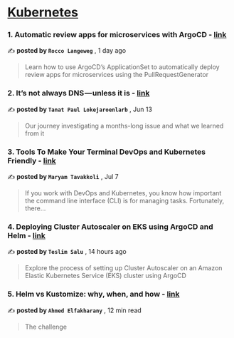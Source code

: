 
<h1><a href=https://medium.com/tag/kubernetes/recommended target="_blank" rel="noopener noreferrer">Kubernetes</a></h1>
<h3>1. Automatic review apps for microservices with ArgoCD - <a href=https://medium.com/@roccolangeweg?source=tag_recommended_feed---------0-84----------kubernetes----------e656ed2f_d204_49d6_b45e_fe2ccfaf3b92------- target="_blank" rel="noopener noreferrer">link</a></h3>

✍️ **posted by `Rocco Langeweg`** <date> , 1 day ago</date>

<blockquote>Learn how to use ArgoCD’s ApplicationSet to automatically deploy review apps for microservices using the PullRequestGenerator</blockquote>

<h3>2. It’s not always DNS — unless it is - <a href=https://medium.com/@tanatloke?source=tag_recommended_feed---------1-107----------kubernetes----------e656ed2f_d204_49d6_b45e_fe2ccfaf3b92------- target="_blank" rel="noopener noreferrer">link</a></h3>

✍️ **posted by `Tanat Paul Lokejaroenlarb`** <date> , Jun 13</date>

<blockquote>Our journey investigating a months-long issue and what we learned from it</blockquote>

<h3>3. Tools To Make Your Terminal DevOps and Kubernetes Friendly - <a href=https://medium.com/@maryam.tavakoli.3?source=tag_recommended_feed---------2-85----------kubernetes----------e656ed2f_d204_49d6_b45e_fe2ccfaf3b92------- target="_blank" rel="noopener noreferrer">link</a></h3>

✍️ **posted by `Maryam Tavakkoli`** <date> , Jul 7</date>

<blockquote>If you work with DevOps and Kubernetes, you know how important the command line interface (CLI) is for managing tasks. Fortunately, there…</blockquote>

<h3>4. Deploying Cluster Autoscaler on EKS using ArgoCD and Helm - <a href=https://medium.com/@saluteslim?source=tag_recommended_feed---------3-84----------kubernetes----------e656ed2f_d204_49d6_b45e_fe2ccfaf3b92------- target="_blank" rel="noopener noreferrer">link</a></h3>

✍️ **posted by `Teslim Salu`** <date> , 14 hours ago</date>

<blockquote>Explore the process of setting up Cluster Autoscaler on an Amazon Elastic Kubernetes Service (EKS) cluster using ArgoCD</blockquote>

<h3>5. Helm vs Kustomize: why, when, and how - <a href=https://medium.com/@elfakharany?source=tag_recommended_feed---------4-107----------kubernetes----------e656ed2f_d204_49d6_b45e_fe2ccfaf3b92------- target="_blank" rel="noopener noreferrer">link</a></h3>

✍️ **posted by `Ahmed Elfakharany`** <date> , 12 min read</date>

<blockquote>The challenge</blockquote>

